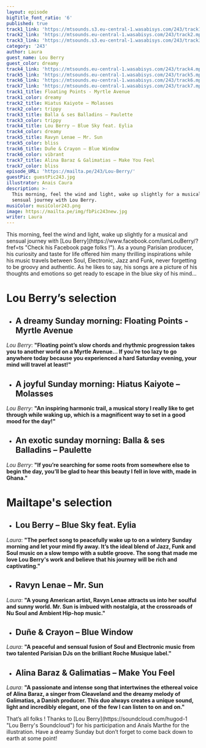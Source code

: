 ```yaml
---
layout: episode
bigTitle_font_ratio: '6'
published: true
track1_link: 'https://mtsounds.s3.eu-central-1.wasabisys.com/243/track1.mp3'
track2_link: 'https://mtsounds.eu-central-1.wasabisys.com/243/track2.mp3'
track3_link: 'https://mtsounds.s3.eu-central-1.wasabisys.com/243/track3.mp3'
category: '243'
author: Laura
guest_name: Lou Berry
guest_color: dreamy
track4_link: 'https://mtsounds.eu-central-1.wasabisys.com/243/track4.mp3'
track5_link: 'https://mtsounds.eu-central-1.wasabisys.com/243/track5.mp3'
track6_link: 'https://mtsounds.eu-central-1.wasabisys.com/243/track6.mp3'
track7_link: 'https://mtsounds.eu-central-1.wasabisys.com/243/track7.mp3'
track1_title: Floating Points - Myrtle Avenue
track1_color: dreamy
track2_title: Hiatus Kaiyote – Molasses
track2_color: trippy
track3_title: Balla & ses Balladins – Paulette
track3_color: trippy
track4_title: Lou Berry – Blue Sky feat. Eylia
track4_color: dreamy
track5_title: Ravyn Lenae – Mr. Sun
track5_color: bliss
track6_title: Duñe & Crayon – Blue Window
track6_color: vibrant
track7_title: Alina Baraz & Galimatias – Make You Feel
track7_color: bliss
episode_URL: 'https://mailta.pe/243/Lou-Berry/'
guestPic: guestPic243.jpg
illustrator: Anais Caura
description: >-
  This morning, feel the wind and light, wake up slightly for a musical and
  sensual journey with Lou Berry.
musiColor: musiColor243.png
image: https://mailta.pe/img/fbPic243new.jpg
writer: Laura
---
```

<p id="introduction">This morning, feel the wind and light, wake up slightly for a musical and sensual journey with [Lou Berry](https://www.facebook.com/IamLouBerry/?fref=ts "Check his Facebook page folks !"). As a young Parisian producer, his curiosity and taste for life offered him many thrilling inspirations while his music travels between Soul, Electronic, Jazz and Funk, never forgetting to be groovy and authentic. As he likes to say, his songs are a picture of his thoughts and emotions so get ready to escape in the blue sky of his mind...
</p>


# **Lou Berry’s selection**

+ ## A dreamy Sunday morning: Floating Points - Myrtle Avenue
_Lou Berry_: **"**Floating point’s slow chords and rhythmic progression takes you to another world on a Myrtle Avenue… If you’re too lazy to go anywhere today because you experienced a hard Saturday evening, your mind will travel at least!**"**

+ ## A joyful Sunday morning: Hiatus Kaiyote – Molasses
_Lou Berry_: **"**An inspiring harmonic trail, a musical story I really like to get through while waking up, which is a magnificent way to set in a good mood for the day!**"**

+ ## An exotic sunday morning: Balla & ses Balladins – Paulette
_Lou Berry_: **"**If you’re searching for some roots from somewhere else to begin the day, you’ll be glad to hear this beauty I fell in love with, made in Ghana.**"**


# Mailtape's selection

+ ## Lou Berry – Blue Sky feat. Eylia
_Laura_: **"**The perfect song to peacefully wake up to on a wintery Sunday morning and let your mind fly away. It’s the ideal blend of Jazz, Funk and Soul music on a slow tempo with a subtle groove. The song that made me love Lou Berry's work and believe that his journey will be rich and captivating.**"**

+ ## Ravyn Lenae – Mr. Sun
_Laura_: **"**A young American artist, Ravyn Lenae attracts us into her soulful and sunny world. Mr. Sun is imbued with nostalgia, at the crossroads of Nu Soul and Ambient Hip-hop music.**"**

+ ## Duñe & Crayon – Blue Window
_Laura_: **"**A peaceful and sensual fusion of Soul and Electronic music from two talented Parisian DJs on the brilliant Roche Musique label.**"**

+ ## Alina Baraz & Galimatias – Make You Feel
_Laura_: **"**A passionate and intense song that intertwines the ethereal voice of Alina Baraz, a singer from Cleaveland and the dreamy melody of Galimatias, a Danish producer. This duo always creates a unique sound, light and incredibly elegant, one of the few I can listen to on and on.**"**

<p id="outroduction">That’s all folks ! Thanks to [Lou Berry](https://soundcloud.com/hugod-1 "Lou Berry's Soundcloud") for his participation and Anaïs Marthe for the illustration. Have a dreamy Sunday but don’t forget to come back down to earth at some point! </p>
